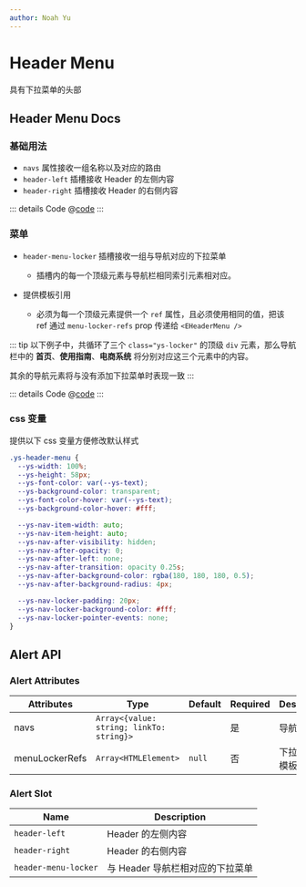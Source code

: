 ```yaml
---
author: Noah Yu
---
```


# Header Menu

具有下拉菜单的头部

## Header Menu Docs

### 基础用法

- `navs` 属性接收一组名称以及对应的路由
- `header-left` 插槽接收 Header 的左侧内容
- `header-right` 插槽接收 Header 的右侧内容

<Preview>
  <HeaderMenuSlot />
</Preview>

::: details Code
@[code](../components/header-menu/Slot.vue)
:::

### 菜单

- `header-menu-locker` 插槽接收一组与导航对应的下拉菜单

  - 插槽内的每一个顶级元素与导航栏相同索引元素相对应。

- 提供模板引用

  - 必须为每一个顶级元素提供一个 `ref` 属性，且必须使用相同的值，把该 ref 通过 `menu-locker-refs` prop 传递给 `<EHeaderMenu />`

::: tip
以下例子中，共循环了三个 `class="ys-locker"` 的顶级 `div` 元素，那么导航栏中的 **首页**、**使用指南**、**电商系统** 将分别对应这三个元素中的内容。

其余的导航元素将与没有添加下拉菜单时表现一致
:::

<Preview>
  <HeaderMenuNav />
</Preview>

::: details Code
@[code](../components/header-menu/Nav.vue)
:::

### css 变量

提供以下 css 变量方便修改默认样式

```css
.ys-header-menu {
  --ys-width: 100%;
  --ys-height: 58px;
  --ys-font-color: var(--ys-text);
  --ys-background-color: transparent;
  --ys-font-color-hover: var(--ys-text);
  --ys-background-color-hover: #fff;

  --ys-nav-item-width: auto;
  --ys-nav-item-height: auto;
  --ys-nav-after-visibility: hidden;
  --ys-nav-after-opacity: 0;
  --ys-nav-after-left: none;
  --ys-nav-after-transition: opacity 0.25s;
  --ys-nav-after-background-color: rgba(180, 180, 180, 0.5);
  --ys-nav-after-background-radius: 4px;

  --ys-nav-locker-padding: 20px;
  --ys-nav-locker-background-color: #fff;
  --ys-nav-locker-pointer-events: none;
}
```

## Alert API

### Alert Attributes

| Attributes     | Type                                     | Default | Required | Description        |
| -------------- | ---------------------------------------- | ------- | -------- | ------------------ |
| navs           | `Array<{value: string; linkTo: string}>` |         | 是       | 导航栏             |
| menuLockerRefs | `Array<HTMLElement>`                     | `null`  | 否       | 下拉菜单的模板引用 |

### Alert Slot

| Name                 | Description                      |
| -------------------- | -------------------------------- |
| `header-left`        | Header 的左侧内容                |
| `header-right`       | Header 的右侧内容                |
| `header-menu-locker` | 与 Header 导航栏相对应的下拉菜单 |
